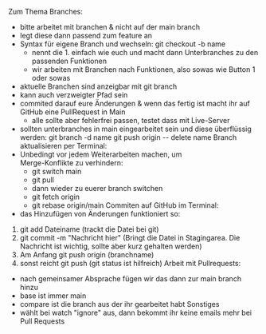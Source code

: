 Zum Thema Branches:
- bitte arbeitet mit branchen & nicht auf der main branch
- legt diese dann passend zum feature an
- Syntax für eigene Branch und wechseln: git checkout -b name
    - nennt die 1. einfach wie euch und macht dann Unterbranches zu den passenden Funktionen
    - wir arbeiten mit Branchen nach Funktionen, also sowas wie Button 1 oder sowas
- aktuelle Branchen sind anzeigbar mit git branch
- kann auch verzweigter Pfad sein
- commited darauf eure Änderungen & wenn das fertig ist macht ihr auf GitHub eine PullRequest in Main
    - alle sollte aber fehlerfrei passen, testet dass mit Live-Server
- sollten unterbranches in main eingearbeitet sein und diese überflüssig werden:
    git branch -d name
    git push origin -- delete name
Branch aktualisieren per Terminal:
- Unbedingt vor jedem Weiterarbeiten machen, um      
  Merge-Konflikte zu verhindern:
   - git switch main
   - git pull
   - dann wieder zu euerer branch switchen
    - git fetch origin
    - git rebase origin/main
Commiten auf GitHub im Terminal:
- das Hinzufügen von Änderungen funktioniert so:
1. git add Dateiname (trackt die Datei bei git)
2. git commit -m "Nachricht hier" (Bringt die Datei in Stagingarea. Die Nachricht ist wichtig, sollte aber kurz gehalten werden)
3. Am Anfang git push origin (branchname)
4. sonst reicht git push
(git status ist hilfreich)
Arbeit mit Pullrequests:
- nach gemeinsamer Absprache fügen wir das dann zur main branch hinzu
- base ist immer main
- compare ist die branch aus der ihr gearbeitet habt
Sonstiges
- wählt bei watch "ignore" aus, dann bekommt ihr keine emails mehr bei Pull Requests